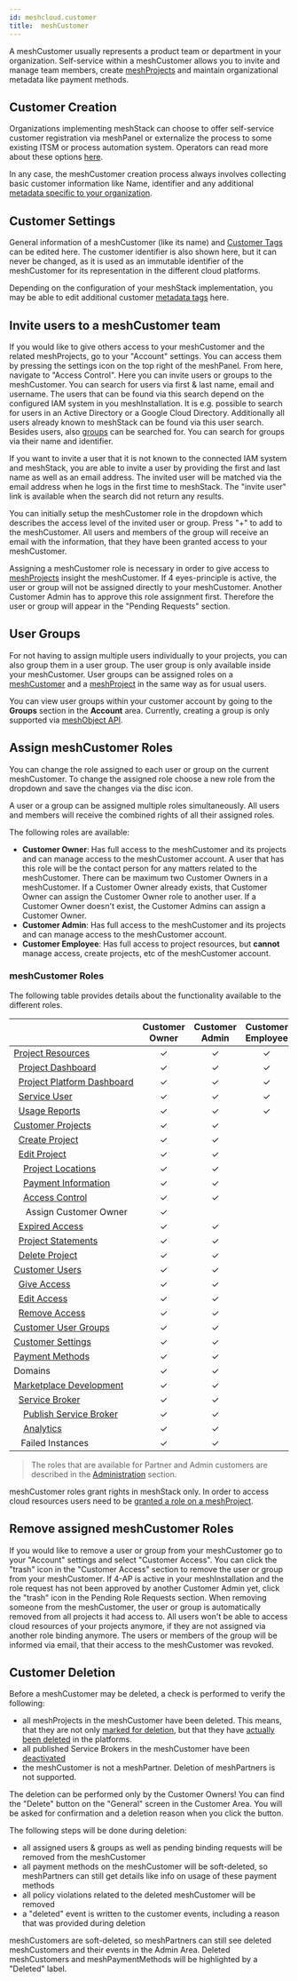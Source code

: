 ```yaml
---
id: meshcloud.customer
title:  meshCustomer
---
```


A meshCustomer usually represents a product team or department in your organization. Self-service within a meshCustomer
allows you to invite and manage team members, create [meshProjects](meshcloud.project.md) and maintain organizational metadata like payment methods.

## Customer Creation

Organizations implementing meshStack can choose to offer self-service customer registration via meshPanel or externalize
the process to some existing ITSM or process automation system. Operators can read more about these options [here](meshstack.configuration.md#customer-registration).

In any case, the meshCustomer creation process always involves collecting basic customer information like Name, identifier
and any additional [metadata specific to your organization](meshstack.metadata-tags.md#customer-tag-schema).

## Customer Settings

General information of a meshCustomer (like its name) and [Customer Tags](meshstack.metadata-tags.md#customer-tag-schema) can be edited here. The customer identifier is also shown here, but it can never be changed, as it is used as an immutable identifier of the meshCustomer for its representation in the different cloud platforms.

Depending on the configuration of your meshStack implementation, you may be able to edit additional customer [metadata tags](./meshcloud.metadata-tags.md) here.

## Invite users to a meshCustomer team

If you would like to give others access to your meshCustomer and the related meshProjects, go to your "Account" settings.
You can access them by pressing the settings icon on the top right of the meshPanel.
From here, navigate to "Access Control". Here you can invite users or groups to the meshCustomer.
You can search for users via first & last name, email and username. The users that can be found via
this search depend on the configured IAM system in you meshInstallation. It is e.g. possible to search for users in an Active Directory or a Google Cloud Directory. Additionally all users already known to meshStack can be found via this user search. Besides users, also [groups](#user-groups) can be searched for. You can search for groups via their name and identifier.

If you want to invite a user that it is not known to the connected IAM system and meshStack, you are able to invite a user by providing
the first and last name as well as an email address. The invited user will be matched via the email address when he logs in the first time to meshStack.
The "invite user" link is available when the search did not return any results.

You can initially setup the meshCustomer role in the dropdown which describes the access level of the invited user or group.
Press "+" to add to the meshCustomer. All users and members of the group will receive an email with the information,
that they have been granted access to your meshCustomer.

Assigning a meshCustomer role is necessary in order to give access to [meshProjects](meshcloud.project.md) insight the meshCustomer.
If 4 eyes-principle is active, the user or group will not be assigned directly to your meshCustomer. Another Customer Admin has to approve this role assignment first. Therefore the user or group will appear in the "Pending Requests" section.

## User Groups

For not having to assign multiple users individually to your projects, you can also group them in a user group. The user group is only available inside your meshCustomer. User groups can be assigned roles on a [meshCustomer](#invite-users-to-a-meshcustomer-team) and a [meshProject](meshcloud.project.md#access-anagement-on-a-meshproject) in the same way as for usual users.

You can view user groups within your customer account by going to the **Groups** section in the **Account** area.
Currently, creating a group is only supported via [meshObject API](meshstack.api.md).

## Assign meshCustomer Roles

You can change the role assigned to each user or group on the current meshCustomer.
To change the assigned role choose a new role from the dropdown and save the changes via the disc icon.

A user or a group can be assigned multiple roles simultaneously. All users and members will receive the combined rights of all their assigned roles.

The following roles are available:

- **Customer Owner**: Has full access to the meshCustomer and its projects and can manage access to the meshCustomer account. A user that has this role will be the contact person for any matters related to the meshCustomer. There can be maximum two Customer Owners in a meshCustomer. If a Customer Owner already exists, that Customer Owner can assign the Customer Owner role to another user. If a Customer Owner doesn't exist, the Customer Admins can assign a Customer Owner.
- **Customer Admin**: Has full access to the meshCustomer and its projects and can manage access to the meshCustomer account.
- **Customer Employee**: Has full access to project resources, but **cannot** manage access, create projects, etc of the meshCustomer account.

### meshCustomer Roles

The following table provides details about the functionality available to the different roles.

|                       | Customer Owner | Customer Admin | Customer Employee |
| --------------------- | :---: | :---: | :---: |
| [Project&nbsp;Resources](meshcloud.project-resources.md) | &#10003; | &#10003; | &#10003; |
| &nbsp;&nbsp;[Project&nbsp;Dashboard](meshcloud.project-resources.md#project-dashboard) | &#10003; | &#10003; | &#10003; |
| &nbsp;&nbsp;[Project&nbsp;Platform&nbsp;Dashboard](meshcloud.project-resources.md#project-platform-dashboard) | &#10003; | &#10003; | &#10003; |
| &nbsp;&nbsp;[Service&nbsp;User](meshcloud.service-user.md) | &#10003; | &#10003; | &#10003; |
| &nbsp;&nbsp;[Usage Reports](meshcloud.project-metering.md#tenant-usage-report) | &#10003; | &#10003; | &#10003; |
| [Customer&nbsp;Projects](meshcloud.project.md#manage-meshprojects) | &#10003; | &#10003; | |
| &nbsp;&nbsp;[Create&nbsp;Project](meshcloud.project.md#create-a-new-meshproject) | &#10003; | &#10003; | |
| &nbsp;&nbsp;[Edit&nbsp;Project](meshcloud.project.md#manage-meshprojects) | &#10003; | &#10003; | |
| &nbsp;&nbsp;&nbsp;&nbsp;[Project&nbsp;Locations](meshcloud.project.md#add-remove-locations-from-a-meshproject) | &#10003; | &#10003; | |
| &nbsp;&nbsp;&nbsp;&nbsp;[Payment&nbsp;Information](meshcloud.project.md#provide-payment-information-for-meshproject) | &#10003; | &#10003; | |
| &nbsp;&nbsp;&nbsp;&nbsp;[Access&nbsp;Control](meshcloud.project.md#access-control-on-a-meshproject) | &#10003; | &#10003; | |
| &nbsp;&nbsp;&nbsp;&nbsp;&nbsp;Assign&nbsp;Customer&nbsp;Owner | &#10003; | | |
| &nbsp;&nbsp;[Expired&nbsp;Access](meshcloud.project.md#expiration-of-a-principal-assignment) | &#10003; | &#10003; | |
| &nbsp;&nbsp;[Project&nbsp;Statements](meshcloud.project-metering.md#project-statement) | &#10003; | &#10003; | |
| &nbsp;&nbsp;[Delete&nbsp;Project](meshcloud.project.md#delete-a-meshproject) | &#10003; | &#10003; | |
| [Customer&nbsp;Users](meshcloud.customer.md) | &#10003; | &#10003; | |
| &nbsp;&nbsp;[Give&nbsp;Access](meshcloud.customer.md#invite-users-to-a-meshcustomer-team) | &#10003; | &#10003; | |
| &nbsp;&nbsp;[Edit&nbsp;Access](meshcloud.customer.md#assign-meshcustomer-roles) | &#10003; | &#10003; | |
| &nbsp;&nbsp;[Remove&nbsp;Access](meshcloud.customer.md#remove-assigned-meshcustomer-roles) | &#10003; | &#10003; | |
| [Customer&nbsp;User&nbsp;Groups](meshcloud.customer.md#user-groups) | &#10003; | &#10003; | |
| [Customer&nbsp;Settings](meshcloud.customer.md#customer-settings) | &#10003; | &#10003; | |
| [Payment&nbsp;Methods](meshcloud.payment-methods.md) | &#10003; | &#10003; | |
| Domains | &#10003; | &#10003; | |
| [Marketplace&nbsp;Development](meshstack.meshmarketplace.development.md) | &#10003; | &#10003; | |
| &nbsp;&nbsp;[Service&nbsp;Broker](meshstack.meshmarketplace.development.md#how-to-use-it) | &#10003; | &#10003; | |
| &nbsp;&nbsp;&nbsp;&nbsp;[Publish Service Broker](meshstack.meshmarketplace.development.md#publish-your-service-broker) | &#10003; | &#10003; | |
| &nbsp;&nbsp;&nbsp;&nbsp;[Analytics](meshstack.meshmarketplace.development.md#debugging-your-service-broker) | &#10003; | &#10003; | |
| &nbsp;&nbsp;&nbsp;Failed&nbsp;Instances | &#10003; | &#10003; | |

> The roles that are available for Partner and Admin customers are described in the [Administration](administration.index.md) section.

meshCustomer roles grant rights in meshStack only. In order to access cloud resources users need to be [granted a role on a meshProject](meshcloud.project.md#access-control-on-a-meshproject).

## Remove assigned meshCustomer Roles

If you would like to remove a user or group from your meshCustomer go to your "Account" settings and select "Customer Access". You can click the "trash" icon in the "Customer Access" section to remove the user or group from your meshCustomer. If 4-AP is active in your meshInstallation and the role request has not been approved by another Customer Admin yet, click the "trash" icon in the Pending Role Requests section. When removing someone from the meshCustomer, the user or group is automatically removed from all projects it had access to. All users won't be able to access cloud resources of your projects anymore, if they are not assigned via another role binding anymore. The users or members of the group will be informed via email, that their access to the meshCustomer was revoked.

## Customer Deletion

Before a meshCustomer may be deleted, a check is performed to verify the following:

- all meshProjects in the meshCustomer have been deleted. This means, that they are not only [marked for deletion](meshcloud.project.md#delete-a-meshproject), but that they have [actually been deleted](administration.projects.md#delete-projects) in the platforms.
- all published Service Brokers in the meshCustomer have been [deactivated](meshstack.meshmarketplace.development.md#deactivation-of-service-brokers)
- the meshCustomer is not a meshPartner. Deletion of meshPartners is not supported.

The deletion can be performed only by the Customer Owners! You can find the "Delete" button on the "General" screen in the Customer Area. You will be asked for confirmation and a deletion reason when you click the button.

The following steps will be done during deletion:

- all assigned users & groups as well as pending binding requests will be removed from the meshCustomer
- all payment methods on the meshCustomer will be soft-deleted, so meshPartners can still get details like info on usage of these payment methods
- all policy violations related to the deleted meshCustomer will be removed
- a "deleted" event is written to the customer events, including a reason that was provided during deletion

meshCustomers are soft-deleted, so meshPartners can still see deleted meshCustomers and their events in the Admin Area. Deleted meshCustomers and meshPaymentMethods will be highlighted by a "Deleted" label.
